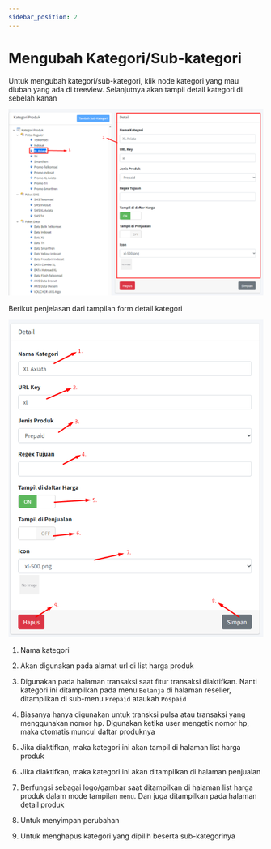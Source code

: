 ```yaml
---
sidebar_position: 2
---
```


# Mengubah Kategori/Sub-kategori

Untuk mengubah kategori/sub-kategori, klik node kategori yang mau diubah yang ada di treeview. Selanjutnya akan tampil detail kategori di sebelah kanan

![Ubah kategori](/img/ug/edit-kategori-2.png)

Berikut penjelasan dari tampilan form detail kategori

![Ubah kategori](/img/ug/form-detail-kategori.png)

1. Nama kategori

2. Akan digunakan pada alamat url di list harga produk

3. Digunakan pada halaman transaksi saat fitur transaksi diaktifkan. Nanti kategori ini ditampilkan pada menu `Belanja` di halaman reseller, ditampilkan di sub-menu `Prepaid` ataukah `Pospaid`

4. Biasanya hanya digunakan untuk transksi pulsa atau transaksi yang menggunakan nomor hp. Digunakan ketika user mengetik nomor hp, maka otomatis muncul daftar produknya

5. Jika diaktifkan, maka kategori ini akan tampil di halaman list harga produk

6. Jika diaktifkan, maka kategori ini akan ditampilkan di halaman penjualan

7. Berfungsi sebagai logo/gambar saat ditampilkan di halaman list harga produk dalam mode tampilan `menu`. Dan juga ditampilkan pada halaman detail produk

8. Untuk menyimpan perubahan

9. Untuk menghapus kategori yang dipilih beserta sub-kategorinya
